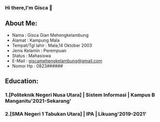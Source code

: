 ### Hi there,I'm Gisca 👋

  ## About Me:
   - Nama             : Gisca Gian Mehengkelambung
   - Alamat           : Kampung Mala
   - Tempat/Tgl lahir : Mala,14 Oktober 2003
   - Jenis Kelamin    : Perempuan
   - Status           : Mahasiswa
   - E-Mail           : giscamehengkelambung@gmail.com
   - Nomor Hp         : 0823###### 


 ## Education:
 
 ### 1.[Politeknik Negeri Nusa Utara] | Sistem Informasi | Kampus B Manganitu'2021-Sekarang'
 
 ### 2.[SMA Negeri 1 Tabukan Utara]   | IPA | Likuang'2019-2021'
 
 <br />
 <br />





